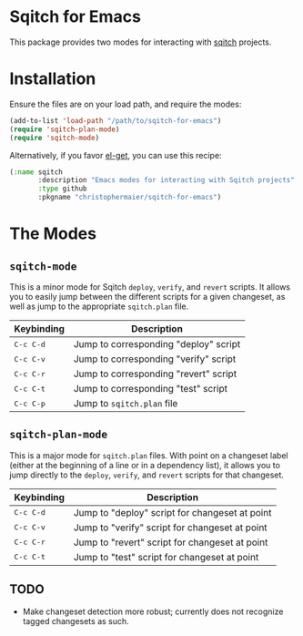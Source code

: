 Sqitch for Emacs
================

This package provides two modes for interacting with [sqitch](http://www.sqitch.org) projects.

# Installation

Ensure the files are on your load path, and require the modes:

``` el
(add-to-list 'load-path "/path/to/sqitch-for-emacs")
(require 'sqitch-plan-mode)
(require 'sqitch-mode)
```

Alternatively, if you favor
[el-get](https://github.com/dimitri/el-get), you can use this recipe:

```el
(:name sqitch
       :description "Emacs modes for interacting with Sqitch projects"
       :type github
       :pkgname "christophermaier/sqitch-for-emacs")
```

# The Modes

## `sqitch-mode`

This is a minor mode for Sqitch `deploy`, `verify`, and `revert`
scripts. It allows you to easily jump between the different scripts
for a given changeset, as well as jump to the appropriate
`sqitch.plan` file.

Keybinding      | Description
----------------|---------------------
<kbd>C-c C-d</kbd>| Jump to corresponding "deploy" script
<kbd>C-c C-v</kbd>| Jump to corresponding "verify" script
<kbd>C-c C-r</kbd>| Jump to corresponding "revert" script
<kbd>C-c C-t</kbd>| Jump to corresponding "test" script
<kbd>C-c C-p</kbd>| Jump to `sqitch.plan` file

## `sqitch-plan-mode`

This is a major mode for `sqitch.plan` files. With point on a
changeset label (either at the beginning of a line or in a dependency
list), it allows you to jump directly to the `deploy`, `verify`, and
`revert` scripts for that changeset.

Keybinding      | Description
----------------|---------------------
<kbd>C-c C-d</kbd>| Jump to "deploy" script for changeset at point
<kbd>C-c C-v</kbd>| Jump to "verify" script for changeset at point
<kbd>C-c C-r</kbd>| Jump to "revert" script for changeset at point
<kbd>C-c C-t</kbd>| Jump to "test" script for changeset at point

## TODO

* Make changeset detection more robust; currently does not recognize
  tagged changesets as such.

